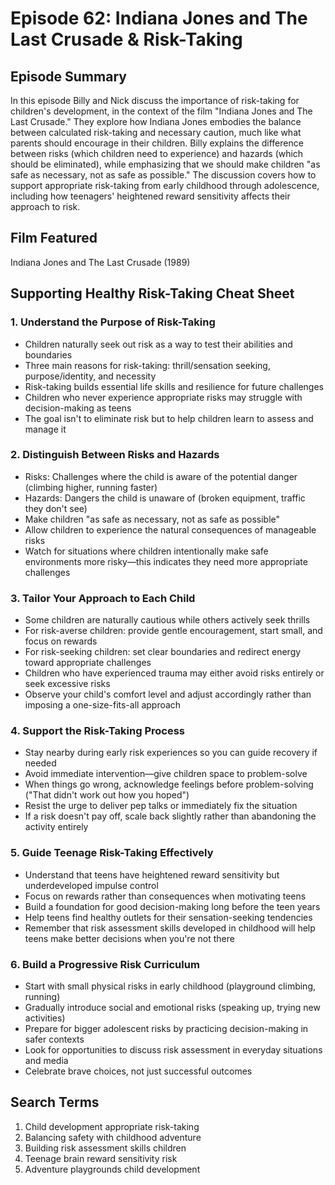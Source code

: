 # Episode 62: Indiana Jones and The Last Crusade & Risk-Taking

## Episode Summary
In this episode Billy and Nick discuss the importance of risk-taking for children's development, in the context of the film "Indiana Jones and The Last Crusade." They explore how Indiana Jones embodies the balance between calculated risk-taking and necessary caution, much like what parents should encourage in their children. Billy explains the difference between risks (which children need to experience) and hazards (which should be eliminated), while emphasizing that we should make children "as safe as necessary, not as safe as possible." The discussion covers how to support appropriate risk-taking from early childhood through adolescence, including how teenagers' heightened reward sensitivity affects their approach to risk.

## Film Featured
Indiana Jones and The Last Crusade (1989)

## Supporting Healthy Risk-Taking Cheat Sheet

### 1. Understand the Purpose of Risk-Taking
- Children naturally seek out risk as a way to test their abilities and boundaries
- Three main reasons for risk-taking: thrill/sensation seeking, purpose/identity, and necessity
- Risk-taking builds essential life skills and resilience for future challenges
- Children who never experience appropriate risks may struggle with decision-making as teens
- The goal isn't to eliminate risk but to help children learn to assess and manage it

### 2. Distinguish Between Risks and Hazards
- Risks: Challenges where the child is aware of the potential danger (climbing higher, running faster)
- Hazards: Dangers the child is unaware of (broken equipment, traffic they don't see)
- Make children "as safe as necessary, not as safe as possible"
- Allow children to experience the natural consequences of manageable risks
- Watch for situations where children intentionally make safe environments more risky—this indicates they need more appropriate challenges

### 3. Tailor Your Approach to Each Child
- Some children are naturally cautious while others actively seek thrills
- For risk-averse children: provide gentle encouragement, start small, and focus on rewards
- For risk-seeking children: set clear boundaries and redirect energy toward appropriate challenges
- Children who have experienced trauma may either avoid risks entirely or seek excessive risks
- Observe your child's comfort level and adjust accordingly rather than imposing a one-size-fits-all approach

### 4. Support the Risk-Taking Process
- Stay nearby during early risk experiences so you can guide recovery if needed
- Avoid immediate intervention—give children space to problem-solve
- When things go wrong, acknowledge feelings before problem-solving ("That didn't work out how you hoped")
- Resist the urge to deliver pep talks or immediately fix the situation
- If a risk doesn't pay off, scale back slightly rather than abandoning the activity entirely

### 5. Guide Teenage Risk-Taking Effectively
- Understand that teens have heightened reward sensitivity but underdeveloped impulse control
- Focus on rewards rather than consequences when motivating teens
- Build a foundation for good decision-making long before the teen years
- Help teens find healthy outlets for their sensation-seeking tendencies
- Remember that risk assessment skills developed in childhood will help teens make better decisions when you're not there

### 6. Build a Progressive Risk Curriculum
- Start with small physical risks in early childhood (playground climbing, running)
- Gradually introduce social and emotional risks (speaking up, trying new activities)
- Prepare for bigger adolescent risks by practicing decision-making in safer contexts
- Look for opportunities to discuss risk assessment in everyday situations and media
- Celebrate brave choices, not just successful outcomes

## Search Terms
1. Child development appropriate risk-taking
2. Balancing safety with childhood adventure
3. Building risk assessment skills children
4. Teenage brain reward sensitivity risk
5. Adventure playgrounds child development